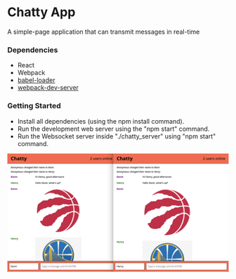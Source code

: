 Chatty App
=====================

A simple-page application that can transmit messages in real-time


### Dependencies

* React
* Webpack
* [babel-loader](https://github.com/babel/babel-loader)
* [webpack-dev-server](https://github.com/webpack/webpack-dev-server)

### Getting Started

* Install all dependencies (using the npm install command).
* Run the development web server using the "npm start" command.
* Run the Websocket server inside "./chatty_server" using "npm start" command.

!["Chatty"](https://github.com/jitammy/chatty/blob/master/build/chatty.png)